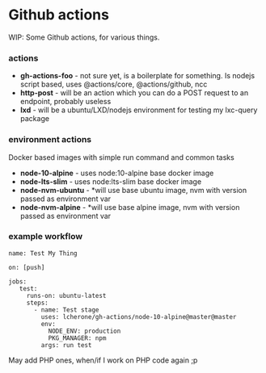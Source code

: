# Github actions

WIP: Some Github actions, for various things.

### actions

- **gh-actions-foo** - not sure yet, is a boilerplate for something. Is nodejs script based, uses @actions/core, @actions/github, ncc
- **http-post** - will be an action which you can do a POST request to an endpoint, probably useless
- **lxd** - will be a ubuntu/LXD/nodejs environment for testing my lxc-query package

### environment actions

Docker based images with simple run command and common tasks

- **node-10-alpine** - uses node:10-alpine base docker image
- **node-lts-slim** - uses node:lts-slim base docker image
- **node-nvm-ubuntu** - \*will use base ubuntu image, nvm with version passed as environment var
- **node-nvm-alpine** - \*will use base alpine image, nvm with version passed as environment var

### example workflow

```
name: Test My Thing

on: [push]

jobs:
   test:
     runs-on: ubuntu-latest
     steps:
       - name: Test stage
         uses: lcherone/gh-actions/node-10-alpine@master@master
         env:
           NODE_ENV: production
           PKG_MANAGER: npm
         args: run test
```

May add PHP ones, when/if I work on PHP code again ;p
